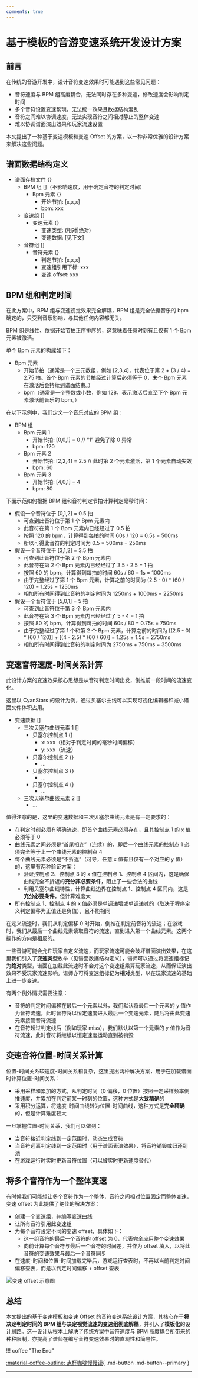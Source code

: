 ```yaml
---
comments: true
---
```



# 基于模板的音游变速系统开发设计方案

## 前言

在传统的音游开发中，设计音符变速效果时可能遇到这些常见问题：

- 音符速度与 BPM 组高度耦合，无法同时存在多种变速，修改速度会影响判定时间
- 多个音符设置变速繁琐，无法统一效果且数据结构混乱
- 音符之间难以协调速度，无法实现音符之间相对静止的整体变速
- 难以协调谱面演出效果和玩家流速设置

本文提出了一种基于变速模板和变速 Offset 的方案，以一种非常优雅的设计方案来解决这些问题。

## 谱面数据结构定义

- 谱面存档文件 {}
    - BPM 组 []（不影响速度，用于确定音符的判定时间）
        - Bpm 元素 {}
            - 开始节拍: [x,x,x]
            - bpm: xxx
    - 变速组 []
        - 变速元素 {}
            - 变速类型: (相对|绝对)
            - 变速数据: [见下文]
    - 音符组 []
        - 音符元素 {}
            - 判定节拍: [x,x,x]
            - 变速组引用下标: xxx
            - 变速 offset: xxx

## BPM 组和判定时间

在此方案中，BPM 组与变速视觉效果完全解耦，BPM 组是完全依据音乐的 bpm 确定的，只受到音乐影响，与其他任何内容都无关。

BPM 组是线性、依据开始节拍正序排序的，这意味着任意时刻有且仅有 1 个 Bpm 元素被激活。

单个 Bpm 元素的构成如下：

- Bpm 元素
    - 开始节拍（通常是一个三元数组，例如 [2,3,4]，代表位于第 2 + (3 / 4) = 2.75 拍。首个 Bpm 元素的节拍经过计算后必须等于 0，末个 Bpm 元素在激活后会持续到谱面结束。）
    - bpm（通常是一个整数或小数，例如 128，表示激活后直至下个 Bpm 元素激活前音乐的 bpm。）

在以下示例中，我们定义一个音乐对应的 BPM 组：

- BPM 组
    - Bpm 元素 1
        - 开始节拍: [0,0,1] = 0 // “1” 避免了除 0 异常
        - bpm: 120
    - Bpm 元素 2
        - 开始节拍: [2,2,4] = 2.5 // 此时第 2 个元素激活，第 1 个元素自动失效
        - bpm: 60
    - Bpm 元素 3
        - 开始节拍: [4,0,1] = 4
        - bpm: 80

下面示范如何根据 BPM 组和音符判定节拍计算判定毫秒时间：

- 假设一个音符位于 [0,1,2] = 0.5 拍
    - 可查到此音符位于第 1 个 Bpm 元素内
    - 此音符在第 1 个 Bpm 元素内已经经过了 0.5 拍
    - 按照 120 的 bpm，计算得到每拍的时间 60s / 120 = 0.5s = 500ms
    - 所以可得此音符的判定时间为 0.5 \* 500ms = 250ms
- 假设一个音符位于 [3,1,2] = 3.5 拍
    - 可查到此音符位于第 2 个 Bpm 元素内
    - 此音符在第 2 个 Bpm 元素内已经经过了 3.5 - 2.5 = 1 拍
    - 按照 60 的 bpm，计算得到每拍的时间 60s / 60 = 1s = 1000ms
    - 由于完整经过了第 1 个 Bpm 元素，计算之前的时间为 (2.5 - 0) \* (60 / 120) = 1.25s = 1250ms
    - 相加所有时间得到此音符的判定时间为 1250ms + 1000ms = 2250ms
- 假设一个音符位于 [5,0,1] = 5 拍
    - 可查到此音符位于第 3 个 Bpm 元素内
    - 此音符在第 3 个 Bpm 元素内已经经过了 5 - 4 = 1 拍
    - 按照 80 的 bpm，计算得到每拍的时间 60s / 80 = 0.75s = 750ms
    - 由于完整经过了第 1 个和第 2 个 Bpm 元素，计算之前的时间为 [(2.5 - 0) \* (60 / 120)] + [(4 - 2.5) \* (60 / 60)] = 1.25s + 1.5s = 2750ms
    - 相加所有时间得到此音符的判定时间为 2750ms + 750ms = 3500ms

## 变速音符速度-时间关系计算

此设计方案的变速效果核心思想是从音符判定时间出发，倒推前一段时间的流速变化。

这里以 CyanStars 的设计为例，通过贝塞尔曲线可以实现可视化编辑器和减小谱面文件体积占用。

- 变速数据 []
    - 三次贝塞尔曲线元素 1 []
        - 贝塞尔控制点 1 {}
            - x: xxx（相对于判定时间的毫秒时间偏移）
            - y: xxx（流速）
        - 贝塞尔控制点 2 {}
            - ...
        - 贝塞尔控制点 3 {}
            - ...
        - 贝塞尔控制点 4 {}
            - ...
    - 三次贝塞尔曲线元素 2 []
        - ...

值得注意的是，这里的变速数据和三次贝塞尔曲线元素是有一定要求的：

- 在判定时刻必须有明确流速，即首个曲线元素必须存在，且其控制点 1 的 x 值必须等于 0
- 曲线元素之间必须是“首尾相连”（连续）的，即后一个曲线元素的控制点 1 必须完全等于上一个曲线元素的控制点 4
- 每个曲线元素必须是“不折返”（可导，任意 x 值有且仅有一个对应的 y 值）的，这里有两种验证方案：
    - 验证控制点 2、控制点 3 的 x 值在控制点 1、控制点 4 区间内，这是确保曲线完全不折返的**充分非必要条件**，阻止了一些合法的曲线
    - 利用贝塞尔曲线特性，计算曲线边界在控制点 1、控制点 4 区间内，这是**充分必要条件**，但计算难度大
- 所有控制点 1、控制点 4 的 x 值必须是单调递增或单调递减的（取决于程序定义判定偏移为正值还是负值），且不能相同

在定义流速时，我们从判定偏移 0 时开始，倒推在判定前音符的流速；在游戏时，我们从最后一个曲线元素读取音符的流速，直到进入第一个曲线元素。这两个操作的方向是相反的。

一些音游可能会允许玩家自定义流速，而玩家流速可能会破坏谱面演出效果，在这里我们引入了**变速类型**枚举（见谱面数据结构定义），谱师可以通过将变速组标记为**绝对**类型，谱面在加载此流速时不会对这个变速组乘算玩家流速，从而保证演出效果不受玩家流速影响。谱师亦可将变速组标记为**相对**类型，以在玩家流速的基础上进一步变速。

有两个例外情况需要注意：

- 音符的判定时间偏移在最后一个元素以外，我们默认将最后一个元素的 y 值作为音符流速，此时音符将以恒定速度进入最后一个变速元素，随后将由此变速元素接管音符流速
- 在音符超过判定线后（例如玩家 miss），我们默认以第一个元素的 y 值作为音符流速，此时音符将继续以恒定速度运动直到被销毁

## 变速音符位置-时间关系计算

位置-时间关系较速度-时间关系稍复杂，这里提出两种解决方案，用于在加载谱面时计算位置-时间关系：

- 采用采样和累加的方式，从判定时间（0 偏移，0 位置）按照一定采样频率倒推速度，并累加在判定前某一时刻的位置，这种方式是**大致精确**的
- 采用积分运算，将速度-时间曲线转为位置-时间曲线，这种方式是**完全精确**的，但是计算难度较大

一旦掌握位置-时间关系，我们可以做到：

- 当音符接近判定线到一定范围时，动态生成音符
- 当音符远离判定线到一定范围时（用于谱面表演效果），将音符销毁或归还到池
- 在游戏运行时实时更新音符位置（可以被实时更新速度替代）

## 将多个音符作为一个整体变速

有时候我们可能想让多个音符作为一个整体，音符之间相对位置固定而整体变速，变速 offset 为此提供了绝佳的解决方案：

- 创建一个变速组，并编写变速曲线
- 让所有音符引用此变速组
- 为每个音符设定不同的变速 offset，具体如下：
    - 这一组音符的最后一个音符的 offset 为 0，代表完全应用整个变速效果
    - 向前计算每个音符与最后一个音符的时间差，并作为 offset 填入，以将此音符的变速效果与最后一个音符同步
- 在速度-时间和位置-时间加载完毕后，游戏运行查表时，不再以当前判定时间偏移查表，而是以判定时间偏移 + offset 查表

![变速 offset 示意图](assets/变速offset.jpg)

## 总结

本文提出的基于变速模板和变速 Offset 的音符变速系统设计方案，其核心在于**将决定判定时间的 BPM 组与决定视觉流速的变速组彻底解耦**，并引入了**模板化**的设计思路。这一设计从根本上解决了传统方案中音符速度与 BPM 高度耦合所带来的种种限制，亦提高了谱师在编写音符变速效果时的直观性和简易性。


!!! coffee "The End"

[:material-coffee-outline: 点杯咖啡慢慢读](https://afdian.com/a/chenluan){ .md-button .md-button--primary }

---

